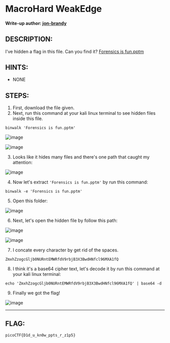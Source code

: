 # MacroHard WeakEdge
#### Write-up author: [jon-brandy](https://github.com/jon-brandy)
## DESCRIPTION:
I've hidden a flag in this file. 
Can you find it? [Forensics is fun.pptm](https://github.com/jon-brandy/CTF-WRITE-UP/blob/052c839f7cc979a15bc0992c5761785ca3eb89ed/Asset/MacroHard%20WeakEdge/Forensics%20is%20fun.pptm)
## HINTS:
- NONE
## STEPS:
1. First, download the file given.
2. Next, run this command at your kali linux terminal to see hidden files inside this file.

```
binwalk 'Forensics is fun.pptm'
```

![image](https://user-images.githubusercontent.com/70703371/178912081-9a1efdc6-7536-4889-a6bf-287701be3853.png)

![image](https://user-images.githubusercontent.com/70703371/178912251-05055c8d-395a-4274-a4d0-c18c101be00b.png)

3. Looks like it hides many files and there's one path that caught my attention:

![image](https://user-images.githubusercontent.com/70703371/179130007-56583da0-02a1-4d70-9314-1f4ec8c11aa5.png)

4. Now let's extract `'Forensics is fun.pptm'` by run this command:

```
binwalk -e 'Forensics is fun.pptm'
```

5. Open this folder:

![image](https://user-images.githubusercontent.com/70703371/179130109-193c7fb8-dc4c-4db3-8b1e-5e85ef6af491.png)

6. Next, let's open the hidden file by follow this path:

![image](https://user-images.githubusercontent.com/70703371/179130007-56583da0-02a1-4d70-9314-1f4ec8c11aa5.png)

![image](https://user-images.githubusercontent.com/70703371/179130478-ca6f9d02-38d4-4ef8-bbfd-db414d8a4dff.png)

7. I concate every character by get rid of the spaces.

```
ZmxhZzogcGljb0NURntEMWRfdV9rbjB3X3BwdHNfcl96MXA1fQ
```

8. I think it's a base64 cipher text, let's decode it by run this command at your kali linux terminal:

```
echo 'ZmxhZzogcGljb0NURntEMWRfdV9rbjB3X3BwdHNfcl96MXA1fQ' | base64 -d
```

9. Finally we got the flag!

![image](https://user-images.githubusercontent.com/70703371/179130866-ae685fb9-5211-4c0b-8d71-2915bba5e3ef.png)


---
## FLAG:

```
picoCTF{D1d_u_kn0w_ppts_r_z1p5}
```
